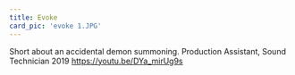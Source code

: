 ```yaml
---
title: Evoke
card_pic: 'evoke 1.JPG'
---
```


Short about an accidental demon summoning.
Production Assistant, Sound Technician 2019
https://youtu.be/DYa_mirUg9s

